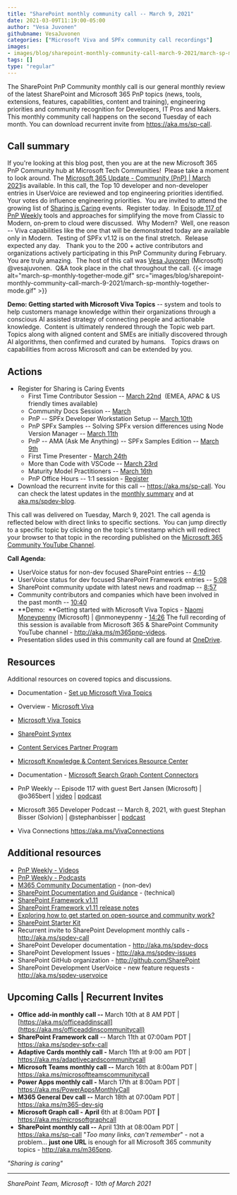 ```yaml
---
title: "SharePoint monthly community call -- March 9, 2021"
date: 2021-03-09T11:19:00-05:00
author: "Vesa Juvonen"
githubname: VesaJuvonen
categories: ["Microsoft Viva and SPFx community call recordings"]
images:
- images/blog/sharepoint-monthly-community-call-march-9-2021/march-sp-monthly-together-mode.gif
tags: []
type: "regular"
---
```



The SharePoint PnP Community monthly call is our general monthly review
of the latest SharePoint and Microsoft 365 PnP topics (news, tools,
extensions, features, capabilities, content and training), engineering
priorities and community recognition for Developers, IT Pros and
Makers.  This monthly community call happens on the second Tuesday of
each month. You can download recurrent invite
from <https://aka.ms/sp-call>.


## Call summary


If you're looking at this blog post, then you are at the new Microsoft
365 PnP Community hub at Microsoft Tech Communities!  Please take a
moment to look around. The [Microsoft 365 Update - Community (PnP) |
March
2021](https://techcommunity.microsoft.com/t5/microsoft-365-pnp-blog/microsoft-365-community-pnp-march-2021-update/ba-p/2188616)is
available. In this call, the Top 10 developer and non-developer entries
in UserVoice are reviewed and top engineering priorities identified.  
Your votes do influence engineering priorities.  You are invited to
attend the growing list of [Sharing is
Caring](https://pnp.github.io/sharing-is-caring/) events.  Register
today.  In [Episode 117 of PnP
Weekly](https://techcommunity.microsoft.com/t5/microsoft-365-pnp-blog/microsoft-365-pnp-weekly-episode-117/ba-p/2193707)
tools and approaches for simplifying the move from Classic to Modern,
on-prem to cloud were discussed.  Why Modern?  Well, one reason -- Viva
capabilities like the one that will be demonstrated today are available
only in Modern.  Testing of SPFx v1.12 is on the final stretch.  Release
expected any day.  
Thank you to the 200 + active contributors and organizations actively
participating in this PnP Community during February. You are truly
amazing.  The host of this call was [Vesa
Juvonen](https://twitter.com/vesajuvonen) (Microsoft) \@vesajuvonen. 
Q&A took place in the chat throughout the call.
{{< image alt="march-sp-monthly-together-mode.gif" src="images/blog/sharepoint-monthly-community-call-march-9-2021/march-sp-monthly-together-mode.gif" >}}

**Demo: Getting started with Microsoft Viva Topics** -- system and tools
to help customers manage knowledge within their organizations through a
conscious AI assisted strategy of connecting people and actionable
knowledge.  Content is ultimately rendered through the Topic web part. 
Topics along with aligned content and SMEs are initially discovered
through AI algorithms, then confirmed and curated by humans.   Topics
draws on capabilities from across Microsoft and can be extended by
you.  

## Actions





-   Register for Sharing is Caring Events
    -   First Time Contributor Session -- [March
        22nd](https://forms.office.com/Pages/ResponsePage.aspx?id=KtIy2vgLW0SOgZbwvQuRaXDXyCl9DkBHq4A2OG7uLpdUREZVRDVYUUJLT1VNRDM4SjhGMlpUNzBORy4u) 
        (EMEA, APAC & US friendly times available)
    -   Community Docs Session
        -- [March](https://forms.office.com/Pages/ResponsePage.aspx?id=KtIy2vgLW0SOgZbwvQuRaXDXyCl9DkBHq4A2OG7uLpdUOUdFR0U1STdGS0lXUDA2Sk1YSE1WMEtHSy4u)
    -   PnP -- SPFx Developer Workstation Setup -- [March
        10th](https://forms.office.com/Pages/ResponsePage.aspx?id=KtIy2vgLW0SOgZbwvQuRaXDXyCl9DkBHq4A2OG7uLpdUM0xJTFJZN01MWlZQVFc3UjgxRUxQQkhDSS4u)
    -   PnP SPFx Samples -- Solving SPFx version differences using Node
        Version Manager -- [March
        11th](https://forms.office.com/Pages/ResponsePage.aspx?id=KtIy2vgLW0SOgZbwvQuRaXDXyCl9DkBHq4A2OG7uLpdUMDdKSjQxRDhKVzhCVUQ4VDdIQVZRVTZOSi4u)
    -   PnP -- AMA (Ask Me Anything) -- SPFx Samples Edition -- [March
        9th](https://forms.office.com/Pages/ResponsePage.aspx?id=KtIy2vgLW0SOgZbwvQuRaXDXyCl9DkBHq4A2OG7uLpdUOTVIVVUxODREUTdZR1dRRTM5WElFQzNCTi4u)
    -   First Time Presenter - [March
        24th](https://forms.office.com/Pages/ResponsePage.aspx?id=KtIy2vgLW0SOgZbwvQuRaXDXyCl9DkBHq4A2OG7uLpdUNDJOOU5JREc2TUhCVzNGTTJFUldSUUNUSy4u&wdLOR=c0033DF17-137F-493D-9E65-F324D601FD08)
    -   More than Code with VSCode -- [March
        23rd](https://forms.office.com/Pages/ResponsePage.aspx?id=KtIy2vgLW0SOgZbwvQuRaXDXyCl9DkBHq4A2OG7uLpdURFZPM00xREdYMzVIOEJCWUhWRzBVMlRJWS4u)
    -   Maturity Model Practitioners -- [March
        16th](https://forms.office.com/Pages/ResponsePage.aspx?id=KtIy2vgLW0SOgZbwvQuRaXDXyCl9DkBHq4A2OG7uLpdUODY3NVRFQ0E4SFg5WlI1TU83WFJQRklZSy4u)
    -   PnP Office Hours -- 1:1 session -
        [Register](https://outlook.office365.com/owa/calendar/PnPSharingisCaring@warner.digital/bookings/)
-   Download the recurrent invite for this call --
    <https://aka.ms/sp-call>.
You can check the latest updates in the [monthly
summary](https://techcommunity.microsoft.com/t5/microsoft-365-pnp-blog/microsoft-365-community-pnp-march-2021-update/ba-p/2188616)
and at
[aka.ms/spdev-blog](https://developer.microsoft.com/sharepoint/blogs/).

This call was delivered on Tuesday, March 9, 2021. The call agenda is
reflected below with direct links to specific sections.  You can jump
directly to a specific topic by clicking on the topic's timestamp which
will redirect your browser to that topic in the recording published on
the [Microsoft 365 Community YouTube
Channel](https://aka.ms/m365pnp-videos).

**Call Agenda:**

-   UserVoice status for non-dev focused SharePoint entries --
    [4:10](https://youtu.be/xXmpIVdokSs?t=250)
-   UserVoice status for dev focused SharePoint Framework entries --
    [5:08](https://youtu.be/xXmpIVdokSs?t=308)
-   SharePoint community update with latest news and roadmap --
    [8:57](https://youtu.be/xXmpIVdokSs?t=537)
-   Community contributors and companies which have been involved in the
    past month -- [10:40](https://youtu.be/xXmpIVdokSs?t=640)
-   **Demo:  **Getting started with Microsoft Viva Topics - [Naomi
    Moneypenny](http://twitter.com/nmoneypenny) (Microsoft) |
    \@nmoneypenny - [14:26](https://youtu.be/xXmpIVdokSs?t=866)
The full recording of this session is available from Microsoft 365 &
SharePoint Community YouTube channel - <http://aka.ms/m365pnp-videos>.
-   Presentation slides used in this community call are found at
    [OneDrive](https://1drv.ms/p/s!AlposW7ozA_90jQWIX5-19SSp93e?e=UXweGM).


## Resources

Additional resources on covered topics and discussions.

-   Documentation - [Set up Microsoft Viva
    Topics](https://docs.microsoft.com/microsoft-365/knowledge/set-up-topic-experiences)

-   Overview - [Microsoft Viva](https://aka.ms/Viva) 

-   [Microsoft Viva Topics](https://aka.ms/Viva/Topics) 

-   [SharePoint Syntex](https://aka.ms/SharePointSyntex) 

-   [Content Services Partner
    Program](https://aka.ms/ContentServicesProgram) 

-   [Microsoft Knowledge & Content Services Resource
    Center](https://aka.ms/KCS) 

-   Documentation - [Microsoft Search Graph Content
    Connectors](https://docs.microsoft.com/MicrosoftSearch/connectors-overview)
      

-   PnP Weekly -- Episode 117 with guest Bert Jansen (Microsoft) |
    \@o365bert |
    [video](https://techcommunity.microsoft.com/t5/microsoft-365-pnp-blog/microsoft-365-pnp-weekly-episode-117/ba-p/2193707)
    |
    [podcast](https://pnpweekly.podbean.com/e/microsoft-365-pnp-weekly-episode-117-8th-of-march-2021/)

-   Microsoft 365 Developer Podcast -- March 8, 2021, with guest Stephan
    Bisser (Solvion) | \@stephanbisser |
    [podcast](https://www.m365devpodcast.com/e/conversational-ai-with-stephan-bisser/)
     

-   Viva Connections <https://aka.ms/VivaConnections>

## Additional resources


-   [PnP Weekly - Videos](https://aka.ms/pnpweekly)
-   [PnP Weekly - Podcasts](http://pnpweekly.podbean.com)
-   [M365 Community Documentation](https://aka.ms/m365-community-docs) -
    (non-dev)
-   [SharePoint Documentation and
    Guidance](https://docs.microsoft.com/sharepoint/) -
    (technical)
-   [SharePoint Framework
    v1.11](https://developer.microsoft.com/sharepoint/blogs/announcing-sharepoint-framework-1-11-extend-more-of-microsoft-teams-and-publish-to-appsource/)
-   [SharePoint Framework v1.11 release
    notes](https://docs.microsoft.com/sharepoint/dev/spfx/release-1.11.0)
-   [Exploring how to get started on open-source and community
    work?](https://aka.ms/sharing-is-caring)
-   [SharePoint Starter
    Kit](https://github.com/SharePoint/sp-starter-kit)
-   Recurrent invite to SharePoint Development monthly calls -
    <http://aka.ms/spdev-call>
-   SharePoint Developer documentation - <http://aka.ms/spdev-docs>
-   SharePoint Development Issues - <http://aka.ms/spdev-issues>
-   SharePoint GitHub organization - <http://github.com/SharePoint>
-   SharePoint Development UserVoice - new feature requests -
    <http://aka.ms/spdev-uservoice>


## Upcoming Calls | Recurrent Invites

-   **Office add-in monthly call --** March 10th at 8 AM PDT |
    [https://aka.ms/officeaddinscall](https://aka.ms/officeaddinscommunitycall)
-   **SharePoint Framework call** -- March 11th at 07:00am PDT |
    <https://aka.ms/spdev-spfx-call>
-   **Adaptive Cards monthly call -** March 11th at 9:00 am PDT |
    <https://aka.ms/adaptivecardscommunitycall>
-   **Microsoft Teams monthly call --** March 16th at 8:00am PDT |
    <https://aka.ms/microsoftteamscommunitycall>
-   **Power Apps monthly call -** March 17th at 8:00am PDT |
    <https://aka.ms/PowerAppsMonthlyCall>
-   **M365 General Dev call --** March 18th at 07:00am PDT |
    <https://aka.ms/m365-dev-sig>
-   **Microsoft Graph call -** **April** 6th at 8:00am PDT **|**
    <https://aka.ms/microsoftgraphcall>
-   **SharePoint monthly call --** April 13th at 08:00am PDT |
    <https://aka.ms/sp-call>
\"*Too many links, can't remember*\" - not a problem\... **just one
URL** is enough for all Microsoft 365 community topics -
<http://aka.ms/m365pnp>.

*"Sharing is caring"*

------------------------------------------------------------------------

*SharePoint Team, Microsoft - 10th of March 2021*
